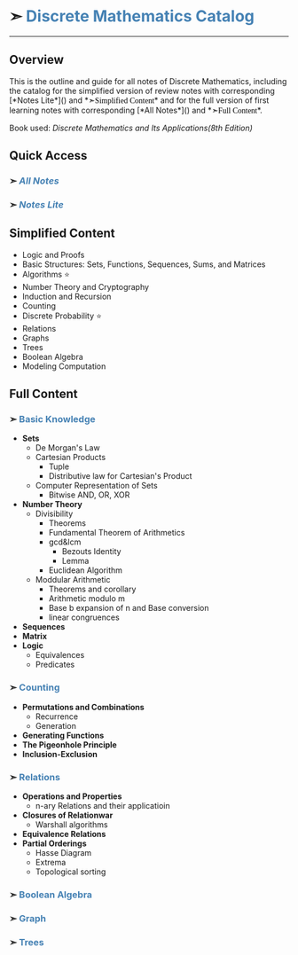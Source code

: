 <style>
#em a:link,#em a:visited{color:#8A2BE2;text-decoration:none;}
#em a:hover{text-decoration:underline;}
#en a:link,#en a:visited{font-family:Comic;color:#000000;text-decoration:none}
#en a:hover{text-decoration:underline;}
a:link,a:visited{color:#4682B4;text-decoration:none;}
a:hover{text-decoration:underline;}
</style> 


# ➣ [Discrete Mathematics Catalog](https://github.com/CZhang666/MATH/tree/master/Discrete%20Mathematics)
---
## Overview
<div id="en"> This is the outline and guide for all notes of Discrete Mathematics, including the catalog for the simplified version of review notes with corresponding [*Notes Lite*]() and *<a href="#sc">➣Simplified Content</a>* and for the full version of first learning notes with corresponding [*All Notes*]() and *<a href="#full content">➣Full Content</a>*.

Book used: *Discrete Mathematics and Its Applications(8th Edition)* </div>[]()
## Quick Access

### ➣ [***All Notes***]()
### ➣ [***Notes Lite***]()
<a id="sc"></a>
## Simplified Content
- Logic and Proofs
- Basic Structures: Sets, Functions, Sequences, Sums, and Matrices 
- Algorithms ⭐️
- Number Theory and Cryptography
- Induction and Recursion
- Counting
- Discrete Probability ⭐️
- Relations
- Graphs
- Trees
- Boolean Algebra
- Modeling Computation

<a id="full content"></a>
## Full Content
### ➣ [Basic Knowledge]()
- **Sets**
	- De Morgan's Law
	- Cartesian Products
		- Tuple
		- Distributive law for Cartesian's Product
	- Computer Representation of Sets
		- Bitwise AND, OR, XOR
- **Number Theory**
	- Divisibility
		- Theorems
		- Fundamental Theorem of Arithmetics
		- gcd&lcm
			- Bezouts Identity
			- Lemma
		- Euclidean Algorithm
	- Moddular Arithmetic 
		- Theorems and corollary
		- Arithmetic modulo m
		- Base b expansion of n and Base conversion
		- linear congruences
- **Sequences**
- **Matrix**
- **Logic**
	- Equivalences
	- Predicates

### ➣ [Counting]()
- **Permutations and Combinations**
	- Recurrence
	- Generation
- **Generating Functions**
- **The Pigeonhole Principle**
- **Inclusion-Exclusion**

### ➣ [Relations]()
- **Operations and Properties**
	- n-ary Relations and their applicatioin
- **Closures of Relationwar**
	- Warshall algorithms
- **Equivalence Relations**
- **Partial Orderings**
	- Hasse Diagram
	- Extrema
	- Topological sorting

### ➣ [Boolean Algebra]()

### ➣ [Graph]()

### ➣ [Trees]()

